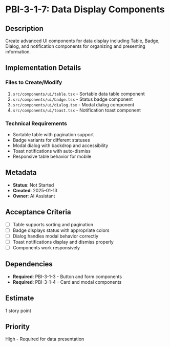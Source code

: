 # PBI-3-1-7: Data Display Components

## Description

Create advanced UI components for data display including Table, Badge, Dialog, and notification components for
organizing and presenting information.

## Implementation Details

### Files to Create/Modify

1. `src/components/ui/table.tsx` - Sortable data table component
2. `src/components/ui/badge.tsx` - Status badge component
3. `src/components/ui/dialog.tsx` - Modal dialog component
4. `src/components/ui/toast.tsx` - Notification toast component

### Technical Requirements

- Sortable table with pagination support
- Badge variants for different statuses
- Modal dialog with backdrop and accessibility
- Toast notifications with auto-dismiss
- Responsive table behavior for mobile

## Metadata

- **Status**: Not Started
- **Created**: 2025-01-13
- **Owner**: AI Assistant

## Acceptance Criteria

- [ ] Table supports sorting and pagination
- [ ] Badge displays status with appropriate colors
- [ ] Dialog handles modal behavior correctly
- [ ] Toast notifications display and dismiss properly
- [ ] Components work responsively

## Dependencies

- **Required**: PBI-3-1-3 - Button and form components
- **Required**: PBI-3-1-4 - Card and modal components

## Estimate

1 story point

## Priority

High - Required for data presentation
